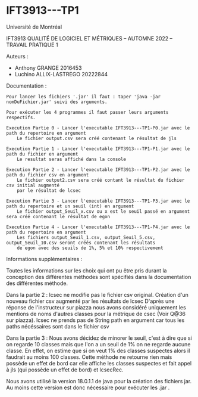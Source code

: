 # IFT3913---TP1

Université de Montréal


IFT3913 QUALITÉ DE LOGICIEL ET MÉTRIQUES – AUTOMNE 2022 – TRAVAIL PRATIQUE 1


Auteurs :

- Anthony GRANGE 2016453
- Luchino ALLIX-LASTREGO 20222844


Documentation :

	Pour lancer les fichiers '.jar' il faut : taper 'java -jar nomDuFichier.jar' suivi des arguments.

    Pour exécuter les 4 programmes il faut passer leurs arguments respectifs.

    Execution Partie 0 - Lancer l'executable IFT3913---TP1-P0.jar avec le path du repertoire en argument
        Le fichier output.csv sera créé contenant le résultat de jls

    Execution Partie 1 - Lancer l'executable IFT3913---TP1-P1.jar avec le path du fichier en argument
        Le resultat seras affiché dans la console

    Execution Partie 2 - Lancer l'executable IFT3913---TP1-P2.jar avec le path du fichier csv en argument
        Le fichier output2.csv sera créé contant le résultat du fichier csv initial augmenté
        par le résultat de lcsec

    Execution Partie 3 - Lancer l'executable IFT3913---TP1-P3.jar avec le path du repertoire et un seuil (int) en argument
        Le fichier output_Seuil_x.csv ou x est le seuil passé en argument sera créé contenant le résultat de egon

    Execution Partie 4 - Lancer l'executable IFT3913---TP1-P4.jar avec le path du repertoire en argument
        Les fichiers output_Seuil_1.csv, output_Seuil_5.csv, output_Seuil_10.csv seront créés contenant les résultats
        de egon avec des seuils de 1%, 5% et 10% respectivement

Informations supplémentaires :

Toutes les informations sur les choix qui ont pu être pris durant la conception des différentes méthodes sont spécifiés dans
la documentation des différentes méthode.

Dans la partie 2 :
lcsec ne modifie pas le fichier csv original. Création d'un nouveau fichier csv augmenté par les résultats de lcsec
D'après une réponse de l'instructeur sur piazza nous avons considéré uniquement les mentions de noms d'autres classes
pour la métrique de csec (Voir Q@36 sur piazza).
lcsec ne prends pas de String path en argument car tous les paths nécéssaires sont dans le fichier csv

Dans la partie 3 :
Nous avons décidez de minorer le seuil, c'est à dire que si on regarde 10 classes mais que l'on a un seuil de 1% on ne
regarde aucune classe. En effet, on estime que si on veut 1% des classes suspectes alors il faudrait au moins 100 classes.
Cette méthode ne retourne rien mais possède un effet de bord car elle affiche les classes suspectes et fait appel à
jls (qui possède un effet de bord) et lcsecRec.

Nous avons utilisé la version 18.0.1.1 de java pour la création des fichiers jar. Au moins cette version est donc nécessaire pour exécuter les .jar .

